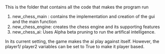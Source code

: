 This is the folder that contains all the code that makes the program run
1) new_chess_main : contains the implementation and creation of the gui and the main function 
2) new_chess_engine: creates the chess engine and its supporting features
3) new_chess_ai: Uses Alpha beta pruning to run the artifical intelligence. 


In its current setting, the game makes the ai play against itself. However, the player1/ player2 variables can be set to True to make it player based. 
